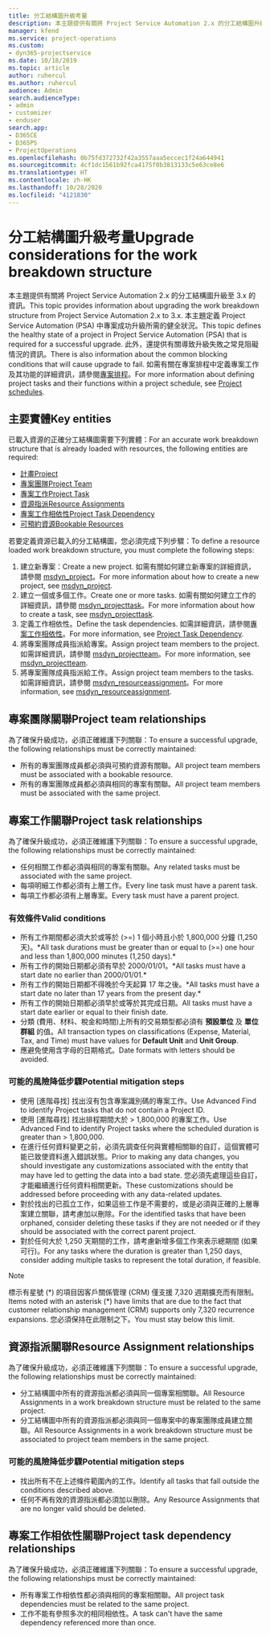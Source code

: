 ```yaml
---
title: 分工結構圖升級考量
description: 本主題提供有關將 Project Service Automation 2.x 的分工結構圖升級至 3.x 的資訊。
manager: kfend
ms.service: project-operations
ms.custom:
- dyn365-projectservice
ms.date: 10/18/2019
ms.topic: article
author: ruhercul
ms.author: ruhercul
audience: Admin
search.audienceType:
- admin
- customizer
- enduser
search.app:
- D365CE
- D365PS
- ProjectOperations
ms.openlocfilehash: 0b75fd372732f42a3557aaa5eccec1f24a644941
ms.sourcegitcommit: 4cf1dc1561b92fca4175f0b3813133c5e63ce8e6
ms.translationtype: HT
ms.contentlocale: zh-HK
ms.lasthandoff: 10/28/2020
ms.locfileid: "4121830"
---
```

# <a name="upgrade-considerations-for-the-work-breakdown-structure"></a><span data-ttu-id="5ac67-103">分工結構圖升級考量</span><span class="sxs-lookup"><span data-stu-id="5ac67-103">Upgrade considerations for the work breakdown structure</span></span>
<span data-ttu-id="5ac67-104">本主題提供有關將 Project Service Automation 2.x 的分工結構圖升級至 3.x 的資訊。</span><span class="sxs-lookup"><span data-stu-id="5ac67-104">This topic provides information about upgrading the work breakdown structure from Project Service Automation 2.x to 3.x.</span></span> <span data-ttu-id="5ac67-105">本主題定義 Project Service Automation (PSA) 中專案成功升級所需的健全狀況。</span><span class="sxs-lookup"><span data-stu-id="5ac67-105">This topic defines the healthy state of a project in Project Service Automation (PSA) that is required for a successful upgrade.</span></span> <span data-ttu-id="5ac67-106">此外，還提供有關導致升級失敗之常見阻礙情況的資訊。</span><span class="sxs-lookup"><span data-stu-id="5ac67-106">There is also information about the common blocking conditions that will cause upgrade to fail.</span></span> <span data-ttu-id="5ac67-107">如需有關在專案排程中定義專案工作及其功能的詳細資訊，請參閱[專案排程](project-creating.md)。</span><span class="sxs-lookup"><span data-stu-id="5ac67-107">For more information about defining project tasks and their functions within a project schedule, see [Project schedules](project-creating.md).</span></span>

## <a name="key-entities"></a><span data-ttu-id="5ac67-108">主要實體</span><span class="sxs-lookup"><span data-stu-id="5ac67-108">Key entities</span></span>
<span data-ttu-id="5ac67-109">已載入資源的正確分工結構圖需要下列實體：</span><span class="sxs-lookup"><span data-stu-id="5ac67-109">For an accurate work breakdown structure that is already loaded with resources, the following entities are required:</span></span>

- [<span data-ttu-id="5ac67-110">計畫</span><span class="sxs-lookup"><span data-stu-id="5ac67-110">Project</span></span>](https://docs.microsoft.com/dynamics365/customerengagement/on-premises/developer/entities/msdyn_project)
- [<span data-ttu-id="5ac67-111">專案團隊</span><span class="sxs-lookup"><span data-stu-id="5ac67-111">Project Team</span></span>](https://docs.microsoft.com/dynamics365/customerengagement/on-premises/developer/entities/msdyn_projectteam)
- [<span data-ttu-id="5ac67-112">專案工作</span><span class="sxs-lookup"><span data-stu-id="5ac67-112">Project Task</span></span>](https://docs.microsoft.com/dynamics365/customerengagement/on-premises/developer/entities/msdyn_projecttask)
- [<span data-ttu-id="5ac67-113">資源指派</span><span class="sxs-lookup"><span data-stu-id="5ac67-113">Resource Assignments</span></span>](https://docs.microsoft.com/dynamics365/customerengagement/on-premises/developer/entities/msdyn_resourceassignment)
- [<span data-ttu-id="5ac67-114">專案工作相依性</span><span class="sxs-lookup"><span data-stu-id="5ac67-114">Project Task Dependency</span></span>](https://docs.microsoft.com/dynamics365/customerengagement/on-premises/developer/entities/msdyn_projecttaskdependency)
- [<span data-ttu-id="5ac67-115">可預約資源</span><span class="sxs-lookup"><span data-stu-id="5ac67-115">Bookable Resources</span></span>](https://docs.microsoft.com/dynamics365/customerengagement/on-premises/developer/entities/bookableresource)

<span data-ttu-id="5ac67-116">若要定義資源已載入的分工結構圖，您必須完成下列步驟：</span><span class="sxs-lookup"><span data-stu-id="5ac67-116">To define a resource loaded work breakdown structure, you must complete the following steps:</span></span>

1. <span data-ttu-id="5ac67-117">建立新專案：</span><span class="sxs-lookup"><span data-stu-id="5ac67-117">Create a new project.</span></span> <span data-ttu-id="5ac67-118">如需有關如何建立新專案的詳細資訊，請參閱 [msdyn_project](https://docs.microsoft.com/dynamics365/customerengagement/on-premises/developer/entities/msdyn_project)。</span><span class="sxs-lookup"><span data-stu-id="5ac67-118">For more information about how to create a new project, see [msdyn_project](https://docs.microsoft.com/dynamics365/customerengagement/on-premises/developer/entities/msdyn_project).</span></span>
2. <span data-ttu-id="5ac67-119">建立一個或多個工作。</span><span class="sxs-lookup"><span data-stu-id="5ac67-119">Create one or more tasks.</span></span> <span data-ttu-id="5ac67-120">如需有關如何建立工作的詳細資訊，請參閱 [msdyn_projecttask](https://docs.microsoft.com/dynamics365/customerengagement/on-premises/developer/entities/msdyn_projecttask)。</span><span class="sxs-lookup"><span data-stu-id="5ac67-120">For more information about how to create a task, see [msdyn_projecttask](https://docs.microsoft.com/dynamics365/customerengagement/on-premises/developer/entities/msdyn_projecttask).</span></span>
3. <span data-ttu-id="5ac67-121">定義工作相依性。</span><span class="sxs-lookup"><span data-stu-id="5ac67-121">Define the task dependencies.</span></span> <span data-ttu-id="5ac67-122">如需詳細資訊，請參閱[專案工作相依性](https://docs.microsoft.com/dynamics365/customerengagement/on-premises/developer/entities/msdyn_projecttaskdependency)。</span><span class="sxs-lookup"><span data-stu-id="5ac67-122">For more information, see [Project Task Dependency](https://docs.microsoft.com/dynamics365/customerengagement/on-premises/developer/entities/msdyn_projecttaskdependency).</span></span>
4. <span data-ttu-id="5ac67-123">將專案團隊成員指派給專案。</span><span class="sxs-lookup"><span data-stu-id="5ac67-123">Assign project team members to the project.</span></span> <span data-ttu-id="5ac67-124">如需詳細資訊，請參閱 [msdyn_projectteam](https://docs.microsoft.com/dynamics365/customerengagement/on-premises/developer/entities/msdyn_projectteam)。</span><span class="sxs-lookup"><span data-stu-id="5ac67-124">For more information, see [msdyn_projectteam](https://docs.microsoft.com/dynamics365/customerengagement/on-premises/developer/entities/msdyn_projectteam).</span></span>
5. <span data-ttu-id="5ac67-125">將專案團隊成員指派給工作。</span><span class="sxs-lookup"><span data-stu-id="5ac67-125">Assign project team members to the tasks.</span></span> <span data-ttu-id="5ac67-126">如需詳細資訊，請參閱 [msdyn_resourceassignment](https://docs.microsoft.com/dynamics365/customerengagement/on-premises/developer/entities/msdyn_resourceassignment)。</span><span class="sxs-lookup"><span data-stu-id="5ac67-126">For more information, see [msdyn_resourceassignment](https://docs.microsoft.com/dynamics365/customerengagement/on-premises/developer/entities/msdyn_resourceassignment).</span></span>

## <a name="project-team-relationships"></a><span data-ttu-id="5ac67-127">專案團隊關聯</span><span class="sxs-lookup"><span data-stu-id="5ac67-127">Project team relationships</span></span>

<span data-ttu-id="5ac67-128">為了確保升級成功，必須正確維護下列關聯：</span><span class="sxs-lookup"><span data-stu-id="5ac67-128">To ensure a successful upgrade, the following relationships must be correctly maintained:</span></span>
- <span data-ttu-id="5ac67-129">所有的專案團隊成員都必須與可預約資源有關聯。</span><span class="sxs-lookup"><span data-stu-id="5ac67-129">All project team members must be associated with a bookable resource.</span></span>
- <span data-ttu-id="5ac67-130">所有的專案團隊成員都必須與相同的專案有關聯。</span><span class="sxs-lookup"><span data-stu-id="5ac67-130">All project team members must be associated with the same project.</span></span> 

## <a name="project-task-relationships"></a><span data-ttu-id="5ac67-131">專案工作關聯</span><span class="sxs-lookup"><span data-stu-id="5ac67-131">Project task relationships</span></span>
<span data-ttu-id="5ac67-132">為了確保升級成功，必須正確維護下列關聯：</span><span class="sxs-lookup"><span data-stu-id="5ac67-132">To ensure a successful upgrade, the following relationships must be correctly maintained:</span></span>

- <span data-ttu-id="5ac67-133">任何相關工作都必須與相同的專案有關聯。</span><span class="sxs-lookup"><span data-stu-id="5ac67-133">Any related tasks must be associated with the same project.</span></span>
- <span data-ttu-id="5ac67-134">每項明細工作都必須有上層工作。</span><span class="sxs-lookup"><span data-stu-id="5ac67-134">Every line task must have a parent task.</span></span>
- <span data-ttu-id="5ac67-135">每項工作都必須有上層專案。</span><span class="sxs-lookup"><span data-stu-id="5ac67-135">Every task must have a parent project.</span></span>

### <a name="valid-conditions"></a><span data-ttu-id="5ac67-136">有效條件</span><span class="sxs-lookup"><span data-stu-id="5ac67-136">Valid conditions</span></span>

- <span data-ttu-id="5ac67-137">所有工作期間都必須大於或等於 (>=) 1 個小時且小於 1,800,000 分鐘 (1,250 天)。\*</span><span class="sxs-lookup"><span data-stu-id="5ac67-137">All task durations must be greater than or equal to (>=) one hour and less than 1,800,000 minutes (1,250 days).\*</span></span>
- <span data-ttu-id="5ac67-138">所有工作的開始日期都必須有早於 2000/01/01。\*</span><span class="sxs-lookup"><span data-stu-id="5ac67-138">All tasks must have a start date no earlier than 2000/01/01.\*</span></span>
- <span data-ttu-id="5ac67-139">所有工作的開始日期都不得晚於今天起算 17 年之後。\*</span><span class="sxs-lookup"><span data-stu-id="5ac67-139">All tasks must have a start date no later than 17 years from the present day.\*</span></span>
- <span data-ttu-id="5ac67-140">所有工作的開始日期都必須早於或等於其完成日期。</span><span class="sxs-lookup"><span data-stu-id="5ac67-140">All tasks must have a start date earlier or equal to their finish date.</span></span>
- <span data-ttu-id="5ac67-141">分類 (費用、材料、稅金和時間)上所有的交易類型都必須有 **預設單位** 及 **單位群組** 的值。</span><span class="sxs-lookup"><span data-stu-id="5ac67-141">All transaction types on classifications (Expense, Material, Tax, and Time) must have values for **Default Unit** and **Unit Group**.</span></span>
- <span data-ttu-id="5ac67-142">應避免使用含字母的日期格式。</span><span class="sxs-lookup"><span data-stu-id="5ac67-142">Date formats with letters should be avoided.</span></span>

### <a name="potential-mitigation-steps"></a><span data-ttu-id="5ac67-143">可能的風險降低步驟</span><span class="sxs-lookup"><span data-stu-id="5ac67-143">Potential mitigation steps</span></span>
- <span data-ttu-id="5ac67-144">使用 [進階尋找] 找出沒有包含專案識別碼的專案工作。</span><span class="sxs-lookup"><span data-stu-id="5ac67-144">Use Advanced Find to identify Project tasks that do not contain a Project ID.</span></span>
- <span data-ttu-id="5ac67-145">使用 [進階尋找] 找出排程期間大於 > 1,800,000 的專案工作。</span><span class="sxs-lookup"><span data-stu-id="5ac67-145">Use Advanced Find to identify Project tasks where the scheduled duration is greater than > 1,800,000.</span></span>
- <span data-ttu-id="5ac67-146">在進行任何資料變更之前，必須先調查任何與實體相關聯的自訂，這個實體可能已致使資料進入錯誤狀態。</span><span class="sxs-lookup"><span data-stu-id="5ac67-146">Prior to making any data changes, you should investigate any customizations associated with the entity that may have led to getting the data into a bad state.</span></span> <span data-ttu-id="5ac67-147">您必須先處理這些自訂，才能繼續進行任何資料相關更新。</span><span class="sxs-lookup"><span data-stu-id="5ac67-147">These customizations should be addressed before proceeding with any data-related updates.</span></span>
- <span data-ttu-id="5ac67-148">對於找出的已孤立工作，如果這些工作是不需要的，或是必須與正確的上層專案建立關聯，請考慮加以刪除。</span><span class="sxs-lookup"><span data-stu-id="5ac67-148">For the identified tasks that have been orphaned, consider deleting these tasks if they are not needed or if they should be associated with the correct parent project.</span></span>
- <span data-ttu-id="5ac67-149">對於任何大於 1,250 天期間的工作，請考慮新增多個工作來表示總期間 (如果可行)。</span><span class="sxs-lookup"><span data-stu-id="5ac67-149">For any tasks where the duration is greater than 1,250 days, consider adding multiple tasks to represent the total duration, if feasible.</span></span>

> [!NOTE]
> <span data-ttu-id="5ac67-150">標示有星號 (\*) 的項目因客戶關係管理 (CRM) 僅支援 7,320 週期擴充而有限制。</span><span class="sxs-lookup"><span data-stu-id="5ac67-150">Items noted with an asterisk (\*) have limits that are due to the fact that customer relationship management (CRM) supports only 7,320 recurrence expansions.</span></span> <span data-ttu-id="5ac67-151">您必須保持在此限制之下。</span><span class="sxs-lookup"><span data-stu-id="5ac67-151">You must stay below this limit.</span></span>

## <a name="resource-assignment-relationships"></a><span data-ttu-id="5ac67-152">資源指派關聯</span><span class="sxs-lookup"><span data-stu-id="5ac67-152">Resource Assignment relationships</span></span>
<span data-ttu-id="5ac67-153">為了確保升級成功，必須正確維護下列關聯：</span><span class="sxs-lookup"><span data-stu-id="5ac67-153">To ensure a successful upgrade, the following relationships must be correctly maintained:</span></span>

- <span data-ttu-id="5ac67-154">分工結構圖中所有的資源指派都必須與同一個專案相關聯。</span><span class="sxs-lookup"><span data-stu-id="5ac67-154">All Resource Assignments in a work breakdown structure must be related to the same project.</span></span>
- <span data-ttu-id="5ac67-155">分工結構圖中所有的資源指派都必須與同一個專案中的專案團隊成員建立關聯。</span><span class="sxs-lookup"><span data-stu-id="5ac67-155">All Resource Assignments in a work breakdown structure must be associated to project team members in the same project.</span></span>

### <a name="potential-mitigation-steps"></a><span data-ttu-id="5ac67-156">可能的風險降低步驟</span><span class="sxs-lookup"><span data-stu-id="5ac67-156">Potential mitigation steps</span></span>
- <span data-ttu-id="5ac67-157">找出所有不在上述條件範圍內的工作。</span><span class="sxs-lookup"><span data-stu-id="5ac67-157">Identify all tasks that fall outside the conditions described above.</span></span>  
- <span data-ttu-id="5ac67-158">任何不再有效的資源指派都必須加以刪除。</span><span class="sxs-lookup"><span data-stu-id="5ac67-158">Any Resource Assignments that are no longer valid should be deleted.</span></span>

## <a name="project-task-dependency-relationships"></a><span data-ttu-id="5ac67-159">專案工作相依性關聯</span><span class="sxs-lookup"><span data-stu-id="5ac67-159">Project task dependency relationships</span></span>
<span data-ttu-id="5ac67-160">為了確保升級成功，必須正確維護下列關聯：</span><span class="sxs-lookup"><span data-stu-id="5ac67-160">To ensure a successful upgrade, the following relationships must be correctly maintained:</span></span>

- <span data-ttu-id="5ac67-161">所有專案工作相依性都必須與相同的專案相關聯。</span><span class="sxs-lookup"><span data-stu-id="5ac67-161">All project task dependencies must be related to the same project.</span></span>
- <span data-ttu-id="5ac67-162">工作不能有參照多次的相同相依性。</span><span class="sxs-lookup"><span data-stu-id="5ac67-162">A task can't have the same dependency referenced more than once.</span></span>
